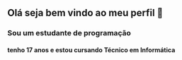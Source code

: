 ## Olá seja bem vindo ao meu perfil 👋
### Sou um estudante de programação
#### tenho 17 anos e estou cursando Técnico em Informática
<!--
**Guxtavuh/Guxtavuh** is a ✨ _special_ ✨ repository because its `README.md` (this file) appears on your GitHub profile.

Here are some ideas to get you started:

- 🔭 I’m currently working on ...
- 🌱 I’m currently learning ...
- 👯 I’m looking to collaborate on ...
- 🤔 I’m looking for help with ...
- 💬 Ask me about ...
- 📫 How to reach me: ...
- 😄 Pronouns: ...
- ⚡ Fun fact: ...
-->
